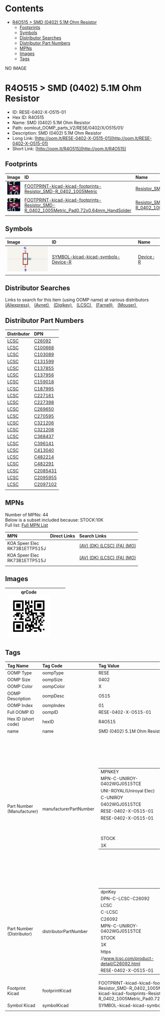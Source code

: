 



Contents
========

* [R4O515 > SMD (0402) 5.1M Ohm Resistor](#r4o515--smd-0402-51m-ohm-resistor)
	* [Footprints](#footprints)
	* [Symbols](#symbols)
	* [Distributor Searches](#distributor-searches)
	* [Distributor Part Numbers](#distributor-part-numbers)
	* [MPNs](#mpns)
	* [Images](#images)
	* [Tags](#tags)
  
NO IMAGE  
# R4O515 > SMD (0402) 5.1M Ohm Resistor

- ID: RESE-0402-X-O515-01
- Hex ID: R4O515
- Name: SMD (0402) 5.1M Ohm Resistor
- Path: oomlout_OOMP_parts_V2/RESE/0402/X/O515/01/
- Description: SMD (0402) 5.1M Ohm Resistor
- Long Link: [http://oom.lt/RESE-0402-X-O515-01](http://oom.lt/RESE-0402-X-O515-01)
- Short Link: [http://oom.lt/R4O515](http://oom.lt/R4O515)

## Footprints
  

|Image|ID|Name|
| :--- | :--- | :--- |
|[![](https://raw.githubusercontent.com/oomlout/oomlout_OOMP_eda_V2/main/FOOTPRINT/kicad/kicad-footprints/Resistor_SMD/R_0402_1005Metric/image_140.png)](https://github.com/oomlout/oomlout_OOMP_eda_V2/tree/main/FOOTPRINT/kicad/kicad-footprints/Resistor_SMD/R_0402_1005Metric/)|[FOOTPRINT-kicad-kicad-footprints-Resistor_SMD-R_0402_1005Metric](https://github.com/oomlout/oomlout_OOMP_eda_V2/tree/main/FOOTPRINT/kicad/kicad-footprints/Resistor_SMD/R_0402_1005Metric/)|[Resistor_SMD : R_0402_1005Metric](https://github.com/oomlout/oomlout_OOMP_eda_V2/tree/main/FOOTPRINT/kicad/kicad-footprints/Resistor_SMD/R_0402_1005Metric/)|
|[![](https://raw.githubusercontent.com/oomlout/oomlout_OOMP_eda_V2/main/FOOTPRINT/kicad/kicad-footprints/Resistor_SMD/R_0402_1005Metric_Pad0.72x0.64mm_HandSolder/image_140.png)](https://github.com/oomlout/oomlout_OOMP_eda_V2/tree/main/FOOTPRINT/kicad/kicad-footprints/Resistor_SMD/R_0402_1005Metric_Pad0.72x0.64mm_HandSolder/)|[FOOTPRINT-kicad-kicad-footprints-Resistor_SMD-R_0402_1005Metric_Pad0.72x0.64mm_HandSolder](https://github.com/oomlout/oomlout_OOMP_eda_V2/tree/main/FOOTPRINT/kicad/kicad-footprints/Resistor_SMD/R_0402_1005Metric_Pad0.72x0.64mm_HandSolder/)|[Resistor_SMD : R_0402_1005Metric_Pad0.72x0.64mm_HandSolder](https://github.com/oomlout/oomlout_OOMP_eda_V2/tree/main/FOOTPRINT/kicad/kicad-footprints/Resistor_SMD/R_0402_1005Metric_Pad0.72x0.64mm_HandSolder/)|
||||

## Symbols
  

|Image|ID|Name|
| :--- | :--- | :--- |
|[![](https://raw.githubusercontent.com/oomlout/oomlout_OOMP_eda_V2/main/SYMBOL/kicad/kicad-symbols/Device/R/image_140.png)](https://github.com/oomlout/oomlout_OOMP_eda_V2/tree/main/SYMBOL/kicad/kicad-symbols/Device/R/)|[SYMBOL-kicad-kicad-symbols-Device-R](https://github.com/oomlout/oomlout_OOMP_eda_V2/tree/main/SYMBOL/kicad/kicad-symbols/Device/R/)|[Device : R](https://github.com/oomlout/oomlout_OOMP_eda_V2/tree/main/SYMBOL/kicad/kicad-symbols/Device/R/)|
||||

## Distributor Searches
  
Links to search for this item (using OOMP name) at various distributors  
[(Aliexpress) ](https://www.aliexpress.com/wholesale?SearchText=1117SMD+0402+5.1M+Ohm+Resistor)&nbsp;&nbsp;&nbsp;[(Avnet) ](https://www.avnet.com/shop/us/search/SMD+0402+5.1M+Ohm+Resistor)&nbsp;&nbsp;&nbsp;[(Digikey) ](https://www.digikey.co.uk/en/products/result?s=SMD+0402+5.1M+Ohm+Resistor)&nbsp;&nbsp;&nbsp;[(LCSC) ](https://www.lcsc.com/search?q=SMD+0402+5.1M+Ohm+Resistor)&nbsp;&nbsp;&nbsp;[(Farnell) ](https://uk.farnell.com/search?st=SMD+0402+5.1M+Ohm+Resistor)&nbsp;&nbsp;&nbsp;[(Mouser) ](https://www.mouser.com/c/?q=SMD+0402+5.1M+Ohm+Resistor)&nbsp;&nbsp;&nbsp;
## Distributor Part Numbers
  

|Distributor|DPN|
| :--- | :--- |
|[LCSC](https://www.lcsc.com/product-detail/C26092.html)|[C26092](https://www.lcsc.com/product-detail/C26092.html)|
|[LCSC](https://www.lcsc.com/product-detail/C100668.html)|[C100668](https://www.lcsc.com/product-detail/C100668.html)|
|[LCSC](https://www.lcsc.com/product-detail/C103089.html)|[C103089](https://www.lcsc.com/product-detail/C103089.html)|
|[LCSC](https://www.lcsc.com/product-detail/C131599.html)|[C131599](https://www.lcsc.com/product-detail/C131599.html)|
|[LCSC](https://www.lcsc.com/product-detail/C137855.html)|[C137855](https://www.lcsc.com/product-detail/C137855.html)|
|[LCSC](https://www.lcsc.com/product-detail/C137956.html)|[C137956](https://www.lcsc.com/product-detail/C137956.html)|
|[LCSC](https://www.lcsc.com/product-detail/C159018.html)|[C159018](https://www.lcsc.com/product-detail/C159018.html)|
|[LCSC](https://www.lcsc.com/product-detail/C187995.html)|[C187995](https://www.lcsc.com/product-detail/C187995.html)|
|[LCSC](https://www.lcsc.com/product-detail/C227161.html)|[C227161](https://www.lcsc.com/product-detail/C227161.html)|
|[LCSC](https://www.lcsc.com/product-detail/C227398.html)|[C227398](https://www.lcsc.com/product-detail/C227398.html)|
|[LCSC](https://www.lcsc.com/product-detail/C269650.html)|[C269650](https://www.lcsc.com/product-detail/C269650.html)|
|[LCSC](https://www.lcsc.com/product-detail/C270595.html)|[C270595](https://www.lcsc.com/product-detail/C270595.html)|
|[LCSC](https://www.lcsc.com/product-detail/C321206.html)|[C321206](https://www.lcsc.com/product-detail/C321206.html)|
|[LCSC](https://www.lcsc.com/product-detail/C321208.html)|[C321208](https://www.lcsc.com/product-detail/C321208.html)|
|[LCSC](https://www.lcsc.com/product-detail/C368437.html)|[C368437](https://www.lcsc.com/product-detail/C368437.html)|
|[LCSC](https://www.lcsc.com/product-detail/C396141.html)|[C396141](https://www.lcsc.com/product-detail/C396141.html)|
|[LCSC](https://www.lcsc.com/product-detail/C413040.html)|[C413040](https://www.lcsc.com/product-detail/C413040.html)|
|[LCSC](https://www.lcsc.com/product-detail/C482214.html)|[C482214](https://www.lcsc.com/product-detail/C482214.html)|
|[LCSC](https://www.lcsc.com/product-detail/C482291.html)|[C482291](https://www.lcsc.com/product-detail/C482291.html)|
|[LCSC](https://www.lcsc.com/product-detail/C2085431.html)|[C2085431](https://www.lcsc.com/product-detail/C2085431.html)|
|[LCSC](https://www.lcsc.com/product-detail/C2095955.html)|[C2095955](https://www.lcsc.com/product-detail/C2095955.html)|
|[LCSC](https://www.lcsc.com/product-detail/C2097102.html)|[C2097102](https://www.lcsc.com/product-detail/C2097102.html)|
|||

## MPNs
  
Number of MPNs: 44<br>Below is a subset included because: STOCK:10K <br>Full list: [Full MPN List](MPNLIST.md)  

|MPN|Direct Links|Search Links|
| :--- | :--- | :--- |
|KOA Speer Elec<br>RK73B1ETTP515J||[(AV) ](https://www.avnet.com/shop/us/search/RK73B1ETTP515J)[(DK) ](https://www.digikey.co.uk/products/en?keywords=RK73B1ETTP515J)[(LCSC) ](https://www.lcsc.com/search?q=RK73B1ETTP515J)[(FA) ](https://uk.farnell.com/search?st=RK73B1ETTP515J)[(MO) ](https://www.mouser.com/c/?q=RK73B1ETTP515J)|
|KOA Speer Elec<br>RK73B1ETTP515J||[(AV) ](https://www.avnet.com/shop/us/search/RK73B1ETTP515J)[(DK) ](https://www.digikey.co.uk/products/en?keywords=RK73B1ETTP515J)[(LCSC) ](https://www.lcsc.com/search?q=RK73B1ETTP515J)[(FA) ](https://uk.farnell.com/search?st=RK73B1ETTP515J)[(MO) ](https://www.mouser.com/c/?q=RK73B1ETTP515J)|
||||

## Images
  

|qrCode<br>[![](https://raw.githubusercontent.com/oomlout/oomlout_OOMP_parts_V2/main/RESE/0402/X/O515/01/qrCode_140.png)](https://github.com/oomlout/oomlout_OOMP_parts_V2/tree/main/RESE/0402/X/O515/01/qrCode.png)||||
| :---: | :---: | :---: | :---: |

## Tags
  

|Tag Name|Tag Code|Tag Value|
| :--- | :--- | :--- |
|OOMP Type|oompType|RESE|
|OOMP Size|oompSize|0402|
|OOMP Color|oompColor|X|
|OOMP Description|oompDesc|O515|
|OOMP Index|oompIndex|01|
|Full OOMP ID|oompID|RESE-0402-X-O515-01|
|Hex ID (short code)|hexID|R4O515|
|name|name|SMD (0402) 5.1M Ohm Resistor|
|Part Number (Manufacturer)|manufacturerPartNumber|<table><tr><td>MPNKEY</td></tr><tr><td> MPN-C-UNIROY-0402WGJ0515TCE</td><td> MANUFACTURER</td></tr><tr><td> UNI-ROYAL(Uniroyal Elec)</td><td> MANUCODE</td></tr><tr><td> C-UNIROY</td><td> MPN</td></tr><tr><td> 0402WGJ0515TCE</td><td> OOMPIDPARTIAL</td></tr><tr><td> RESE-0402-X-O515-01</td><td> OOMPID</td></tr><tr><td> RESE-0402-X-O515-01</td><td> LINK</td></tr><tr><td> </td><td> DESCRIPTION</td></tr><tr><td> </td><td> TAGS</td></tr><tr><td> STOCK</td></tr><tr><td>1K</td></tr></table></td><td> <table><tr><td>MPNKEY</td></tr><tr><td> MPN-C-LIZELE-CR0402JF0515G</td><td> MANUFACTURER</td></tr><tr><td> LIZ Elec</td><td> MANUCODE</td></tr><tr><td> C-LIZELE</td><td> MPN</td></tr><tr><td> CR0402JF0515G</td><td> OOMPIDPARTIAL</td></tr><tr><td> RESE-0402-X-O515-01</td><td> OOMPID</td></tr><tr><td> RESE-0402-X-O515-01</td><td> LINK</td></tr><tr><td> </td><td> DESCRIPTION</td></tr><tr><td> </td><td> TAGS</td></tr><tr><td> </td></tr></table></td><td> <table><tr><td>MPNKEY</td></tr><tr><td> MPN-C-RALEC-RTT02515JTH</td><td> MANUFACTURER</td></tr><tr><td> RALEC</td><td> MANUCODE</td></tr><tr><td> C-RALEC</td><td> MPN</td></tr><tr><td> RTT02515JTH</td><td> OOMPIDPARTIAL</td></tr><tr><td> RESE-0402-X-O515-01</td><td> OOMPID</td></tr><tr><td> RESE-0402-X-O515-01</td><td> LINK</td></tr><tr><td> </td><td> DESCRIPTION</td></tr><tr><td> </td><td> TAGS</td></tr><tr><td> STOCK</td></tr><tr><td>1K</td></tr></table></td><td> <table><tr><td>MPNKEY</td></tr><tr><td> MPN-C-KOASPE-RK73B1ETTP515J</td><td> MANUFACTURER</td></tr><tr><td> KOA Speer Elec</td><td> MANUCODE</td></tr><tr><td> C-KOASPE</td><td> MPN</td></tr><tr><td> RK73B1ETTP515J</td><td> OOMPIDPARTIAL</td></tr><tr><td> RESE-0402-X-O515-01</td><td> OOMPID</td></tr><tr><td> RESE-0402-X-O515-01</td><td> LINK</td></tr><tr><td> </td><td> DESCRIPTION</td></tr><tr><td> </td><td> TAGS</td></tr><tr><td> STOCK</td></tr><tr><td>10K</td></tr></table></td><td> <table><tr><td>MPNKEY</td></tr><tr><td> MPN-C-YAGEO-RC0402JR-075M1L</td><td> MANUFACTURER</td></tr><tr><td> YAGEO</td><td> MANUCODE</td></tr><tr><td> C-YAGEO</td><td> MPN</td></tr><tr><td> RC0402JR-075M1L</td><td> OOMPIDPARTIAL</td></tr><tr><td> RESE-0402-X-O515-01</td><td> OOMPID</td></tr><tr><td> RESE-0402-X-O515-01</td><td> LINK</td></tr><tr><td> </td><td> DESCRIPTION</td></tr><tr><td> </td><td> TAGS</td></tr><tr><td> </td></tr></table></td><td> <table><tr><td>MPNKEY</td></tr><tr><td> MPN-C-YAGEO-RC0402FR-075M1L</td><td> MANUFACTURER</td></tr><tr><td> YAGEO</td><td> MANUCODE</td></tr><tr><td> C-YAGEO</td><td> MPN</td></tr><tr><td> RC0402FR-075M1L</td><td> OOMPIDPARTIAL</td></tr><tr><td> RESE-0402-X-O515-01</td><td> OOMPID</td></tr><tr><td> RESE-0402-X-O515-01</td><td> LINK</td></tr><tr><td> </td><td> DESCRIPTION</td></tr><tr><td> </td><td> TAGS</td></tr><tr><td> </td></tr></table></td><td> <table><tr><td>MPNKEY</td></tr><tr><td> MPN-C-RALEC-RTT025104FTH</td><td> MANUFACTURER</td></tr><tr><td> RALEC</td><td> MANUCODE</td></tr><tr><td> C-RALEC</td><td> MPN</td></tr><tr><td> RTT025104FTH</td><td> OOMPIDPARTIAL</td></tr><tr><td> RESE-0402-X-O515-01</td><td> OOMPID</td></tr><tr><td> RESE-0402-X-O515-01</td><td> LINK</td></tr><tr><td> </td><td> DESCRIPTION</td></tr><tr><td> </td><td> TAGS</td></tr><tr><td> STOCK</td></tr><tr><td>1K</td></tr></table></td><td> <table><tr><td>MPNKEY</td></tr><tr><td> MPN-C-TAITEC-RM04FTN5104</td><td> MANUFACTURER</td></tr><tr><td> TA-I Tech</td><td> MANUCODE</td></tr><tr><td> C-TAITEC</td><td> MPN</td></tr><tr><td> RM04FTN5104</td><td> OOMPIDPARTIAL</td></tr><tr><td> RESE-0402-X-O515-01</td><td> OOMPID</td></tr><tr><td> RESE-0402-X-O515-01</td><td> LINK</td></tr><tr><td> </td><td> DESCRIPTION</td></tr><tr><td> </td><td> TAGS</td></tr><tr><td> STOCK</td></tr><tr><td>1K</td></tr></table></td><td> <table><tr><td>MPNKEY</td></tr><tr><td> MPN-C-YAGEO-AC0402FR-075M1L</td><td> MANUFACTURER</td></tr><tr><td> YAGEO</td><td> MANUCODE</td></tr><tr><td> C-YAGEO</td><td> MPN</td></tr><tr><td> AC0402FR-075M1L</td><td> OOMPIDPARTIAL</td></tr><tr><td> RESE-0402-X-O515-01</td><td> OOMPID</td></tr><tr><td> RESE-0402-X-O515-01</td><td> LINK</td></tr><tr><td> </td><td> DESCRIPTION</td></tr><tr><td> </td><td> TAGS</td></tr><tr><td> STOCK</td></tr><tr><td>1K</td></tr></table></td><td> <table><tr><td>MPNKEY</td></tr><tr><td> MPN-C-YAGEO-AC0402JR-075M1L</td><td> MANUFACTURER</td></tr><tr><td> YAGEO</td><td> MANUCODE</td></tr><tr><td> C-YAGEO</td><td> MPN</td></tr><tr><td> AC0402JR-075M1L</td><td> OOMPIDPARTIAL</td></tr><tr><td> RESE-0402-X-O515-01</td><td> OOMPID</td></tr><tr><td> RESE-0402-X-O515-01</td><td> LINK</td></tr><tr><td> </td><td> DESCRIPTION</td></tr><tr><td> </td><td> TAGS</td></tr><tr><td> STOCK</td></tr><tr><td>1K</td></tr></table></td><td> <table><tr><td>MPNKEY</td></tr><tr><td> MPN-C-TYOHM-RMC04025.1M1%N</td><td> MANUFACTURER</td></tr><tr><td> TyoHM</td><td> MANUCODE</td></tr><tr><td> C-TYOHM</td><td> MPN</td></tr><tr><td> RMC04025.1M1%N</td><td> OOMPIDPARTIAL</td></tr><tr><td> RESE-0402-X-O515-01</td><td> OOMPID</td></tr><tr><td> RESE-0402-X-O515-01</td><td> LINK</td></tr><tr><td> </td><td> DESCRIPTION</td></tr><tr><td> </td><td> TAGS</td></tr><tr><td> STOCK</td></tr><tr><td>1K</td></tr></table></td><td> <table><tr><td>MPNKEY</td></tr><tr><td> MPN-C-UNIROY-0402WGF5104TCE</td><td> MANUFACTURER</td></tr><tr><td> UNI-ROYAL(Uniroyal Elec)</td><td> MANUCODE</td></tr><tr><td> C-UNIROY</td><td> MPN</td></tr><tr><td> 0402WGF5104TCE</td><td> OOMPIDPARTIAL</td></tr><tr><td> RESE-0402-X-O515-01</td><td> OOMPID</td></tr><tr><td> RESE-0402-X-O515-01</td><td> LINK</td></tr><tr><td> </td><td> DESCRIPTION</td></tr><tr><td> </td><td> TAGS</td></tr><tr><td> STOCK</td></tr><tr><td>1K</td></tr></table></td><td> <table><tr><td>MPNKEY</td></tr><tr><td> MPN-C-FHGUAN-RC-02U5104FT</td><td> MANUFACTURER</td></tr><tr><td> FH (Guangdong Fenghua Advanced Tech)</td><td> MANUCODE</td></tr><tr><td> C-FHGUAN</td><td> MPN</td></tr><tr><td> RC-02U5104FT</td><td> OOMPIDPARTIAL</td></tr><tr><td> RESE-0402-X-O515-01</td><td> OOMPID</td></tr><tr><td> RESE-0402-X-O515-01</td><td> LINK</td></tr><tr><td> </td><td> DESCRIPTION</td></tr><tr><td> </td><td> TAGS</td></tr><tr><td> STOCK</td></tr><tr><td>1K</td></tr></table></td><td> <table><tr><td>MPNKEY</td></tr><tr><td> MPN-C-FHGUAN-RC-02U515JT</td><td> MANUFACTURER</td></tr><tr><td> FH (Guangdong Fenghua Advanced Tech)</td><td> MANUCODE</td></tr><tr><td> C-FHGUAN</td><td> MPN</td></tr><tr><td> RC-02U515JT</td><td> OOMPIDPARTIAL</td></tr><tr><td> RESE-0402-X-O515-01</td><td> OOMPID</td></tr><tr><td> RESE-0402-X-O515-01</td><td> LINK</td></tr><tr><td> </td><td> DESCRIPTION</td></tr><tr><td> </td><td> TAGS</td></tr><tr><td> STOCK</td></tr><tr><td>1K</td></tr></table></td><td> <table><tr><td>MPNKEY</td></tr><tr><td> MPN-C-WALSIN-WR04X515JTL</td><td> MANUFACTURER</td></tr><tr><td> Walsin Tech Corp</td><td> MANUCODE</td></tr><tr><td> C-WALSIN</td><td> MPN</td></tr><tr><td> WR04X515JTL</td><td> OOMPIDPARTIAL</td></tr><tr><td> RESE-0402-X-O515-01</td><td> OOMPID</td></tr><tr><td> RESE-0402-X-O515-01</td><td> LINK</td></tr><tr><td> </td><td> DESCRIPTION</td></tr><tr><td> </td><td> TAGS</td></tr><tr><td> STOCK</td></tr><tr><td>1K</td></tr></table></td><td> <table><tr><td>MPNKEY</td></tr><tr><td> MPN-C-WALSIN-WR04W5104FTL</td><td> MANUFACTURER</td></tr><tr><td> Walsin Tech Corp</td><td> MANUCODE</td></tr><tr><td> C-WALSIN</td><td> MPN</td></tr><tr><td> WR04W5104FTL</td><td> OOMPIDPARTIAL</td></tr><tr><td> RESE-0402-X-O515-01</td><td> OOMPID</td></tr><tr><td> RESE-0402-X-O515-01</td><td> LINK</td></tr><tr><td> </td><td> DESCRIPTION</td></tr><tr><td> </td><td> TAGS</td></tr><tr><td> </td></tr></table></td><td> <table><tr><td>MPNKEY</td></tr><tr><td> MPN-C-PANASO-ERJ2GEJ515X</td><td> MANUFACTURER</td></tr><tr><td> PANASONIC</td><td> MANUCODE</td></tr><tr><td> C-PANASO</td><td> MPN</td></tr><tr><td> ERJ2GEJ515X</td><td> OOMPIDPARTIAL</td></tr><tr><td> RESE-0402-X-O515-01</td><td> OOMPID</td></tr><tr><td> RESE-0402-X-O515-01</td><td> LINK</td></tr><tr><td> </td><td> DESCRIPTION</td></tr><tr><td> </td><td> TAGS</td></tr><tr><td> STOCK</td></tr><tr><td>1K</td></tr></table></td><td> <table><tr><td>MPNKEY</td></tr><tr><td> MPN-C-VISHAY-CRCW04025M10FKED</td><td> MANUFACTURER</td></tr><tr><td> Vishay Intertech</td><td> MANUCODE</td></tr><tr><td> C-VISHAY</td><td> MPN</td></tr><tr><td> CRCW04025M10FKED</td><td> OOMPIDPARTIAL</td></tr><tr><td> RESE-0402-X-O515-01</td><td> OOMPID</td></tr><tr><td> RESE-0402-X-O515-01</td><td> LINK</td></tr><tr><td> </td><td> DESCRIPTION</td></tr><tr><td> </td><td> TAGS</td></tr><tr><td> </td></tr></table></td><td> <table><tr><td>MPNKEY</td></tr><tr><td> MPN-C-VISHAY-CRCW04025M10JNED</td><td> MANUFACTURER</td></tr><tr><td> Vishay Intertech</td><td> MANUCODE</td></tr><tr><td> C-VISHAY</td><td> MPN</td></tr><tr><td> CRCW04025M10JNED</td><td> OOMPIDPARTIAL</td></tr><tr><td> RESE-0402-X-O515-01</td><td> OOMPID</td></tr><tr><td> RESE-0402-X-O515-01</td><td> LINK</td></tr><tr><td> </td><td> DESCRIPTION</td></tr><tr><td> </td><td> TAGS</td></tr><tr><td> </td></tr></table></td><td> <table><tr><td>MPNKEY</td></tr><tr><td> MPN-C-BOURNS-CR0402-JW-515GLF</td><td> MANUFACTURER</td></tr><tr><td> BOURNS</td><td> MANUCODE</td></tr><tr><td> C-BOURNS</td><td> MPN</td></tr><tr><td> CR0402-JW-515GLF</td><td> OOMPIDPARTIAL</td></tr><tr><td> RESE-0402-X-O515-01</td><td> OOMPID</td></tr><tr><td> RESE-0402-X-O515-01</td><td> LINK</td></tr><tr><td> </td><td> DESCRIPTION</td></tr><tr><td> </td><td> TAGS</td></tr><tr><td> </td></tr></table></td><td> <table><tr><td>MPNKEY</td></tr><tr><td> MPN-C-YAGEO-AA0402JR-075M1L</td><td> MANUFACTURER</td></tr><tr><td> YAGEO</td><td> MANUCODE</td></tr><tr><td> C-YAGEO</td><td> MPN</td></tr><tr><td> AA0402JR-075M1L</td><td> OOMPIDPARTIAL</td></tr><tr><td> RESE-0402-X-O515-01</td><td> OOMPID</td></tr><tr><td> RESE-0402-X-O515-01</td><td> LINK</td></tr><tr><td> </td><td> DESCRIPTION</td></tr><tr><td> </td><td> TAGS</td></tr><tr><td> </td></tr></table></td><td> <table><tr><td>MPNKEY</td></tr><tr><td> MPN-C-YAGEO-AA0402FR-075M1L</td><td> MANUFACTURER</td></tr><tr><td> YAGEO</td><td> MANUCODE</td></tr><tr><td> C-YAGEO</td><td> MPN</td></tr><tr><td> AA0402FR-075M1L</td><td> OOMPIDPARTIAL</td></tr><tr><td> RESE-0402-X-O515-01</td><td> OOMPID</td></tr><tr><td> RESE-0402-X-O515-01</td><td> LINK</td></tr><tr><td> </td><td> DESCRIPTION</td></tr><tr><td> </td><td> TAGS</td></tr><tr><td> </td></tr></table></td><td> <table><tr><td>MPNKEY</td></tr><tr><td> MPN-C-UNIROY-0402WGJ0515TCE</td><td> MANUFACTURER</td></tr><tr><td> UNI-ROYAL(Uniroyal Elec)</td><td> MANUCODE</td></tr><tr><td> C-UNIROY</td><td> MPN</td></tr><tr><td> 0402WGJ0515TCE</td><td> OOMPIDPARTIAL</td></tr><tr><td> RESE-0402-X-O515-01</td><td> OOMPID</td></tr><tr><td> RESE-0402-X-O515-01</td><td> LINK</td></tr><tr><td> </td><td> DESCRIPTION</td></tr><tr><td> </td><td> TAGS</td></tr><tr><td> STOCK</td></tr><tr><td>1K</td></tr></table></td><td> <table><tr><td>MPNKEY</td></tr><tr><td> MPN-C-LIZELE-CR0402JF0515G</td><td> MANUFACTURER</td></tr><tr><td> LIZ Elec</td><td> MANUCODE</td></tr><tr><td> C-LIZELE</td><td> MPN</td></tr><tr><td> CR0402JF0515G</td><td> OOMPIDPARTIAL</td></tr><tr><td> RESE-0402-X-O515-01</td><td> OOMPID</td></tr><tr><td> RESE-0402-X-O515-01</td><td> LINK</td></tr><tr><td> </td><td> DESCRIPTION</td></tr><tr><td> </td><td> TAGS</td></tr><tr><td> </td></tr></table></td><td> <table><tr><td>MPNKEY</td></tr><tr><td> MPN-C-RALEC-RTT02515JTH</td><td> MANUFACTURER</td></tr><tr><td> RALEC</td><td> MANUCODE</td></tr><tr><td> C-RALEC</td><td> MPN</td></tr><tr><td> RTT02515JTH</td><td> OOMPIDPARTIAL</td></tr><tr><td> RESE-0402-X-O515-01</td><td> OOMPID</td></tr><tr><td> RESE-0402-X-O515-01</td><td> LINK</td></tr><tr><td> </td><td> DESCRIPTION</td></tr><tr><td> </td><td> TAGS</td></tr><tr><td> STOCK</td></tr><tr><td>1K</td></tr></table></td><td> <table><tr><td>MPNKEY</td></tr><tr><td> MPN-C-KOASPE-RK73B1ETTP515J</td><td> MANUFACTURER</td></tr><tr><td> KOA Speer Elec</td><td> MANUCODE</td></tr><tr><td> C-KOASPE</td><td> MPN</td></tr><tr><td> RK73B1ETTP515J</td><td> OOMPIDPARTIAL</td></tr><tr><td> RESE-0402-X-O515-01</td><td> OOMPID</td></tr><tr><td> RESE-0402-X-O515-01</td><td> LINK</td></tr><tr><td> </td><td> DESCRIPTION</td></tr><tr><td> </td><td> TAGS</td></tr><tr><td> STOCK</td></tr><tr><td>10K</td></tr></table></td><td> <table><tr><td>MPNKEY</td></tr><tr><td> MPN-C-YAGEO-RC0402JR-075M1L</td><td> MANUFACTURER</td></tr><tr><td> YAGEO</td><td> MANUCODE</td></tr><tr><td> C-YAGEO</td><td> MPN</td></tr><tr><td> RC0402JR-075M1L</td><td> OOMPIDPARTIAL</td></tr><tr><td> RESE-0402-X-O515-01</td><td> OOMPID</td></tr><tr><td> RESE-0402-X-O515-01</td><td> LINK</td></tr><tr><td> </td><td> DESCRIPTION</td></tr><tr><td> </td><td> TAGS</td></tr><tr><td> </td></tr></table></td><td> <table><tr><td>MPNKEY</td></tr><tr><td> MPN-C-YAGEO-RC0402FR-075M1L</td><td> MANUFACTURER</td></tr><tr><td> YAGEO</td><td> MANUCODE</td></tr><tr><td> C-YAGEO</td><td> MPN</td></tr><tr><td> RC0402FR-075M1L</td><td> OOMPIDPARTIAL</td></tr><tr><td> RESE-0402-X-O515-01</td><td> OOMPID</td></tr><tr><td> RESE-0402-X-O515-01</td><td> LINK</td></tr><tr><td> </td><td> DESCRIPTION</td></tr><tr><td> </td><td> TAGS</td></tr><tr><td> </td></tr></table></td><td> <table><tr><td>MPNKEY</td></tr><tr><td> MPN-C-RALEC-RTT025104FTH</td><td> MANUFACTURER</td></tr><tr><td> RALEC</td><td> MANUCODE</td></tr><tr><td> C-RALEC</td><td> MPN</td></tr><tr><td> RTT025104FTH</td><td> OOMPIDPARTIAL</td></tr><tr><td> RESE-0402-X-O515-01</td><td> OOMPID</td></tr><tr><td> RESE-0402-X-O515-01</td><td> LINK</td></tr><tr><td> </td><td> DESCRIPTION</td></tr><tr><td> </td><td> TAGS</td></tr><tr><td> STOCK</td></tr><tr><td>1K</td></tr></table></td><td> <table><tr><td>MPNKEY</td></tr><tr><td> MPN-C-TAITEC-RM04FTN5104</td><td> MANUFACTURER</td></tr><tr><td> TA-I Tech</td><td> MANUCODE</td></tr><tr><td> C-TAITEC</td><td> MPN</td></tr><tr><td> RM04FTN5104</td><td> OOMPIDPARTIAL</td></tr><tr><td> RESE-0402-X-O515-01</td><td> OOMPID</td></tr><tr><td> RESE-0402-X-O515-01</td><td> LINK</td></tr><tr><td> </td><td> DESCRIPTION</td></tr><tr><td> </td><td> TAGS</td></tr><tr><td> STOCK</td></tr><tr><td>1K</td></tr></table></td><td> <table><tr><td>MPNKEY</td></tr><tr><td> MPN-C-YAGEO-AC0402FR-075M1L</td><td> MANUFACTURER</td></tr><tr><td> YAGEO</td><td> MANUCODE</td></tr><tr><td> C-YAGEO</td><td> MPN</td></tr><tr><td> AC0402FR-075M1L</td><td> OOMPIDPARTIAL</td></tr><tr><td> RESE-0402-X-O515-01</td><td> OOMPID</td></tr><tr><td> RESE-0402-X-O515-01</td><td> LINK</td></tr><tr><td> </td><td> DESCRIPTION</td></tr><tr><td> </td><td> TAGS</td></tr><tr><td> STOCK</td></tr><tr><td>1K</td></tr></table></td><td> <table><tr><td>MPNKEY</td></tr><tr><td> MPN-C-YAGEO-AC0402JR-075M1L</td><td> MANUFACTURER</td></tr><tr><td> YAGEO</td><td> MANUCODE</td></tr><tr><td> C-YAGEO</td><td> MPN</td></tr><tr><td> AC0402JR-075M1L</td><td> OOMPIDPARTIAL</td></tr><tr><td> RESE-0402-X-O515-01</td><td> OOMPID</td></tr><tr><td> RESE-0402-X-O515-01</td><td> LINK</td></tr><tr><td> </td><td> DESCRIPTION</td></tr><tr><td> </td><td> TAGS</td></tr><tr><td> STOCK</td></tr><tr><td>1K</td></tr></table></td><td> <table><tr><td>MPNKEY</td></tr><tr><td> MPN-C-TYOHM-RMC04025.1M1%N</td><td> MANUFACTURER</td></tr><tr><td> TyoHM</td><td> MANUCODE</td></tr><tr><td> C-TYOHM</td><td> MPN</td></tr><tr><td> RMC04025.1M1%N</td><td> OOMPIDPARTIAL</td></tr><tr><td> RESE-0402-X-O515-01</td><td> OOMPID</td></tr><tr><td> RESE-0402-X-O515-01</td><td> LINK</td></tr><tr><td> </td><td> DESCRIPTION</td></tr><tr><td> </td><td> TAGS</td></tr><tr><td> STOCK</td></tr><tr><td>1K</td></tr></table></td><td> <table><tr><td>MPNKEY</td></tr><tr><td> MPN-C-UNIROY-0402WGF5104TCE</td><td> MANUFACTURER</td></tr><tr><td> UNI-ROYAL(Uniroyal Elec)</td><td> MANUCODE</td></tr><tr><td> C-UNIROY</td><td> MPN</td></tr><tr><td> 0402WGF5104TCE</td><td> OOMPIDPARTIAL</td></tr><tr><td> RESE-0402-X-O515-01</td><td> OOMPID</td></tr><tr><td> RESE-0402-X-O515-01</td><td> LINK</td></tr><tr><td> </td><td> DESCRIPTION</td></tr><tr><td> </td><td> TAGS</td></tr><tr><td> STOCK</td></tr><tr><td>1K</td></tr></table></td><td> <table><tr><td>MPNKEY</td></tr><tr><td> MPN-C-FHGUAN-RC-02U5104FT</td><td> MANUFACTURER</td></tr><tr><td> FH (Guangdong Fenghua Advanced Tech)</td><td> MANUCODE</td></tr><tr><td> C-FHGUAN</td><td> MPN</td></tr><tr><td> RC-02U5104FT</td><td> OOMPIDPARTIAL</td></tr><tr><td> RESE-0402-X-O515-01</td><td> OOMPID</td></tr><tr><td> RESE-0402-X-O515-01</td><td> LINK</td></tr><tr><td> </td><td> DESCRIPTION</td></tr><tr><td> </td><td> TAGS</td></tr><tr><td> STOCK</td></tr><tr><td>1K</td></tr></table></td><td> <table><tr><td>MPNKEY</td></tr><tr><td> MPN-C-FHGUAN-RC-02U515JT</td><td> MANUFACTURER</td></tr><tr><td> FH (Guangdong Fenghua Advanced Tech)</td><td> MANUCODE</td></tr><tr><td> C-FHGUAN</td><td> MPN</td></tr><tr><td> RC-02U515JT</td><td> OOMPIDPARTIAL</td></tr><tr><td> RESE-0402-X-O515-01</td><td> OOMPID</td></tr><tr><td> RESE-0402-X-O515-01</td><td> LINK</td></tr><tr><td> </td><td> DESCRIPTION</td></tr><tr><td> </td><td> TAGS</td></tr><tr><td> STOCK</td></tr><tr><td>1K</td></tr></table></td><td> <table><tr><td>MPNKEY</td></tr><tr><td> MPN-C-WALSIN-WR04X515JTL</td><td> MANUFACTURER</td></tr><tr><td> Walsin Tech Corp</td><td> MANUCODE</td></tr><tr><td> C-WALSIN</td><td> MPN</td></tr><tr><td> WR04X515JTL</td><td> OOMPIDPARTIAL</td></tr><tr><td> RESE-0402-X-O515-01</td><td> OOMPID</td></tr><tr><td> RESE-0402-X-O515-01</td><td> LINK</td></tr><tr><td> </td><td> DESCRIPTION</td></tr><tr><td> </td><td> TAGS</td></tr><tr><td> STOCK</td></tr><tr><td>1K</td></tr></table></td><td> <table><tr><td>MPNKEY</td></tr><tr><td> MPN-C-WALSIN-WR04W5104FTL</td><td> MANUFACTURER</td></tr><tr><td> Walsin Tech Corp</td><td> MANUCODE</td></tr><tr><td> C-WALSIN</td><td> MPN</td></tr><tr><td> WR04W5104FTL</td><td> OOMPIDPARTIAL</td></tr><tr><td> RESE-0402-X-O515-01</td><td> OOMPID</td></tr><tr><td> RESE-0402-X-O515-01</td><td> LINK</td></tr><tr><td> </td><td> DESCRIPTION</td></tr><tr><td> </td><td> TAGS</td></tr><tr><td> </td></tr></table></td><td> <table><tr><td>MPNKEY</td></tr><tr><td> MPN-C-PANASO-ERJ2GEJ515X</td><td> MANUFACTURER</td></tr><tr><td> PANASONIC</td><td> MANUCODE</td></tr><tr><td> C-PANASO</td><td> MPN</td></tr><tr><td> ERJ2GEJ515X</td><td> OOMPIDPARTIAL</td></tr><tr><td> RESE-0402-X-O515-01</td><td> OOMPID</td></tr><tr><td> RESE-0402-X-O515-01</td><td> LINK</td></tr><tr><td> </td><td> DESCRIPTION</td></tr><tr><td> </td><td> TAGS</td></tr><tr><td> STOCK</td></tr><tr><td>1K</td></tr></table></td><td> <table><tr><td>MPNKEY</td></tr><tr><td> MPN-C-VISHAY-CRCW04025M10FKED</td><td> MANUFACTURER</td></tr><tr><td> Vishay Intertech</td><td> MANUCODE</td></tr><tr><td> C-VISHAY</td><td> MPN</td></tr><tr><td> CRCW04025M10FKED</td><td> OOMPIDPARTIAL</td></tr><tr><td> RESE-0402-X-O515-01</td><td> OOMPID</td></tr><tr><td> RESE-0402-X-O515-01</td><td> LINK</td></tr><tr><td> </td><td> DESCRIPTION</td></tr><tr><td> </td><td> TAGS</td></tr><tr><td> </td></tr></table></td><td> <table><tr><td>MPNKEY</td></tr><tr><td> MPN-C-VISHAY-CRCW04025M10JNED</td><td> MANUFACTURER</td></tr><tr><td> Vishay Intertech</td><td> MANUCODE</td></tr><tr><td> C-VISHAY</td><td> MPN</td></tr><tr><td> CRCW04025M10JNED</td><td> OOMPIDPARTIAL</td></tr><tr><td> RESE-0402-X-O515-01</td><td> OOMPID</td></tr><tr><td> RESE-0402-X-O515-01</td><td> LINK</td></tr><tr><td> </td><td> DESCRIPTION</td></tr><tr><td> </td><td> TAGS</td></tr><tr><td> </td></tr></table></td><td> <table><tr><td>MPNKEY</td></tr><tr><td> MPN-C-BOURNS-CR0402-JW-515GLF</td><td> MANUFACTURER</td></tr><tr><td> BOURNS</td><td> MANUCODE</td></tr><tr><td> C-BOURNS</td><td> MPN</td></tr><tr><td> CR0402-JW-515GLF</td><td> OOMPIDPARTIAL</td></tr><tr><td> RESE-0402-X-O515-01</td><td> OOMPID</td></tr><tr><td> RESE-0402-X-O515-01</td><td> LINK</td></tr><tr><td> </td><td> DESCRIPTION</td></tr><tr><td> </td><td> TAGS</td></tr><tr><td> </td></tr></table></td><td> <table><tr><td>MPNKEY</td></tr><tr><td> MPN-C-YAGEO-AA0402JR-075M1L</td><td> MANUFACTURER</td></tr><tr><td> YAGEO</td><td> MANUCODE</td></tr><tr><td> C-YAGEO</td><td> MPN</td></tr><tr><td> AA0402JR-075M1L</td><td> OOMPIDPARTIAL</td></tr><tr><td> RESE-0402-X-O515-01</td><td> OOMPID</td></tr><tr><td> RESE-0402-X-O515-01</td><td> LINK</td></tr><tr><td> </td><td> DESCRIPTION</td></tr><tr><td> </td><td> TAGS</td></tr><tr><td> </td></tr></table></td><td> <table><tr><td>MPNKEY</td></tr><tr><td> MPN-C-YAGEO-AA0402FR-075M1L</td><td> MANUFACTURER</td></tr><tr><td> YAGEO</td><td> MANUCODE</td></tr><tr><td> C-YAGEO</td><td> MPN</td></tr><tr><td> AA0402FR-075M1L</td><td> OOMPIDPARTIAL</td></tr><tr><td> RESE-0402-X-O515-01</td><td> OOMPID</td></tr><tr><td> RESE-0402-X-O515-01</td><td> LINK</td></tr><tr><td> </td><td> DESCRIPTION</td></tr><tr><td> </td><td> TAGS</td></tr><tr><td> </td></tr></table>|
|Part Number (Distributor)|distributorPartNumber|<table><tr><td>dpnKey</td></tr><tr><td> DPN-C-LCSC-C26092</td><td> DISTRIBUTOR</td></tr><tr><td> LCSC</td><td> DISTRCODE</td></tr><tr><td> C-LCSC</td><td> DPN</td></tr><tr><td> C26092</td><td> MPN</td></tr><tr><td> MPN-C-UNIROY-0402WGJ0515TCE</td><td> TAGS</td></tr><tr><td> STOCK</td></tr><tr><td>1K</td><td> LINK</td></tr><tr><td> https</td></tr><tr><td>//www.lcsc.com/product-detail/C26092.html</td><td> OOMPID</td></tr><tr><td> RESE-0402-X-O515-01</td></tr></table></td><td> <table><tr><td>dpnKey</td></tr><tr><td> DPN-C-LCSC-C100668</td><td> DISTRIBUTOR</td></tr><tr><td> LCSC</td><td> DISTRCODE</td></tr><tr><td> C-LCSC</td><td> DPN</td></tr><tr><td> C100668</td><td> MPN</td></tr><tr><td> MPN-C-LIZELE-CR0402JF0515G</td><td> TAGS</td></tr><tr><td> </td><td> LINK</td></tr><tr><td> https</td></tr><tr><td>//www.lcsc.com/product-detail/C100668.html</td><td> OOMPID</td></tr><tr><td> RESE-0402-X-O515-01</td></tr></table></td><td> <table><tr><td>dpnKey</td></tr><tr><td> DPN-C-LCSC-C103089</td><td> DISTRIBUTOR</td></tr><tr><td> LCSC</td><td> DISTRCODE</td></tr><tr><td> C-LCSC</td><td> DPN</td></tr><tr><td> C103089</td><td> MPN</td></tr><tr><td> MPN-C-RALEC-RTT02515JTH</td><td> TAGS</td></tr><tr><td> STOCK</td></tr><tr><td>1K</td><td> LINK</td></tr><tr><td> https</td></tr><tr><td>//www.lcsc.com/product-detail/C103089.html</td><td> OOMPID</td></tr><tr><td> RESE-0402-X-O515-01</td></tr></table></td><td> <table><tr><td>dpnKey</td></tr><tr><td> DPN-C-LCSC-C131599</td><td> DISTRIBUTOR</td></tr><tr><td> LCSC</td><td> DISTRCODE</td></tr><tr><td> C-LCSC</td><td> DPN</td></tr><tr><td> C131599</td><td> MPN</td></tr><tr><td> MPN-C-KOASPE-RK73B1ETTP515J</td><td> TAGS</td></tr><tr><td> STOCK</td></tr><tr><td>10K</td><td> LINK</td></tr><tr><td> https</td></tr><tr><td>//www.lcsc.com/product-detail/C131599.html</td><td> OOMPID</td></tr><tr><td> RESE-0402-X-O515-01</td></tr></table></td><td> <table><tr><td>dpnKey</td></tr><tr><td> DPN-C-LCSC-C137855</td><td> DISTRIBUTOR</td></tr><tr><td> LCSC</td><td> DISTRCODE</td></tr><tr><td> C-LCSC</td><td> DPN</td></tr><tr><td> C137855</td><td> MPN</td></tr><tr><td> MPN-C-YAGEO-RC0402JR-075M1L</td><td> TAGS</td></tr><tr><td> </td><td> LINK</td></tr><tr><td> https</td></tr><tr><td>//www.lcsc.com/product-detail/C137855.html</td><td> OOMPID</td></tr><tr><td> RESE-0402-X-O515-01</td></tr></table></td><td> <table><tr><td>dpnKey</td></tr><tr><td> DPN-C-LCSC-C137956</td><td> DISTRIBUTOR</td></tr><tr><td> LCSC</td><td> DISTRCODE</td></tr><tr><td> C-LCSC</td><td> DPN</td></tr><tr><td> C137956</td><td> MPN</td></tr><tr><td> MPN-C-YAGEO-RC0402FR-075M1L</td><td> TAGS</td></tr><tr><td> </td><td> LINK</td></tr><tr><td> https</td></tr><tr><td>//www.lcsc.com/product-detail/C137956.html</td><td> OOMPID</td></tr><tr><td> RESE-0402-X-O515-01</td></tr></table></td><td> <table><tr><td>dpnKey</td></tr><tr><td> DPN-C-LCSC-C159018</td><td> DISTRIBUTOR</td></tr><tr><td> LCSC</td><td> DISTRCODE</td></tr><tr><td> C-LCSC</td><td> DPN</td></tr><tr><td> C159018</td><td> MPN</td></tr><tr><td> MPN-C-RALEC-RTT025104FTH</td><td> TAGS</td></tr><tr><td> STOCK</td></tr><tr><td>1K</td><td> LINK</td></tr><tr><td> https</td></tr><tr><td>//www.lcsc.com/product-detail/C159018.html</td><td> OOMPID</td></tr><tr><td> RESE-0402-X-O515-01</td></tr></table></td><td> <table><tr><td>dpnKey</td></tr><tr><td> DPN-C-LCSC-C187995</td><td> DISTRIBUTOR</td></tr><tr><td> LCSC</td><td> DISTRCODE</td></tr><tr><td> C-LCSC</td><td> DPN</td></tr><tr><td> C187995</td><td> MPN</td></tr><tr><td> MPN-C-TAITEC-RM04FTN5104</td><td> TAGS</td></tr><tr><td> STOCK</td></tr><tr><td>1K</td><td> LINK</td></tr><tr><td> https</td></tr><tr><td>//www.lcsc.com/product-detail/C187995.html</td><td> OOMPID</td></tr><tr><td> RESE-0402-X-O515-01</td></tr></table></td><td> <table><tr><td>dpnKey</td></tr><tr><td> DPN-C-LCSC-C227161</td><td> DISTRIBUTOR</td></tr><tr><td> LCSC</td><td> DISTRCODE</td></tr><tr><td> C-LCSC</td><td> DPN</td></tr><tr><td> C227161</td><td> MPN</td></tr><tr><td> MPN-C-YAGEO-AC0402FR-075M1L</td><td> TAGS</td></tr><tr><td> STOCK</td></tr><tr><td>1K</td><td> LINK</td></tr><tr><td> https</td></tr><tr><td>//www.lcsc.com/product-detail/C227161.html</td><td> OOMPID</td></tr><tr><td> RESE-0402-X-O515-01</td></tr></table></td><td> <table><tr><td>dpnKey</td></tr><tr><td> DPN-C-LCSC-C227398</td><td> DISTRIBUTOR</td></tr><tr><td> LCSC</td><td> DISTRCODE</td></tr><tr><td> C-LCSC</td><td> DPN</td></tr><tr><td> C227398</td><td> MPN</td></tr><tr><td> MPN-C-YAGEO-AC0402JR-075M1L</td><td> TAGS</td></tr><tr><td> STOCK</td></tr><tr><td>1K</td><td> LINK</td></tr><tr><td> https</td></tr><tr><td>//www.lcsc.com/product-detail/C227398.html</td><td> OOMPID</td></tr><tr><td> RESE-0402-X-O515-01</td></tr></table></td><td> <table><tr><td>dpnKey</td></tr><tr><td> DPN-C-LCSC-C269650</td><td> DISTRIBUTOR</td></tr><tr><td> LCSC</td><td> DISTRCODE</td></tr><tr><td> C-LCSC</td><td> DPN</td></tr><tr><td> C269650</td><td> MPN</td></tr><tr><td> MPN-C-TYOHM-RMC04025.1M1%N</td><td> TAGS</td></tr><tr><td> STOCK</td></tr><tr><td>1K</td><td> LINK</td></tr><tr><td> https</td></tr><tr><td>//www.lcsc.com/product-detail/C269650.html</td><td> OOMPID</td></tr><tr><td> RESE-0402-X-O515-01</td></tr></table></td><td> <table><tr><td>dpnKey</td></tr><tr><td> DPN-C-LCSC-C270595</td><td> DISTRIBUTOR</td></tr><tr><td> LCSC</td><td> DISTRCODE</td></tr><tr><td> C-LCSC</td><td> DPN</td></tr><tr><td> C270595</td><td> MPN</td></tr><tr><td> MPN-C-UNIROY-0402WGF5104TCE</td><td> TAGS</td></tr><tr><td> STOCK</td></tr><tr><td>1K</td><td> LINK</td></tr><tr><td> https</td></tr><tr><td>//www.lcsc.com/product-detail/C270595.html</td><td> OOMPID</td></tr><tr><td> RESE-0402-X-O515-01</td></tr></table></td><td> <table><tr><td>dpnKey</td></tr><tr><td> DPN-C-LCSC-C321206</td><td> DISTRIBUTOR</td></tr><tr><td> LCSC</td><td> DISTRCODE</td></tr><tr><td> C-LCSC</td><td> DPN</td></tr><tr><td> C321206</td><td> MPN</td></tr><tr><td> MPN-C-FHGUAN-RC-02U5104FT</td><td> TAGS</td></tr><tr><td> STOCK</td></tr><tr><td>1K</td><td> LINK</td></tr><tr><td> https</td></tr><tr><td>//www.lcsc.com/product-detail/C321206.html</td><td> OOMPID</td></tr><tr><td> RESE-0402-X-O515-01</td></tr></table></td><td> <table><tr><td>dpnKey</td></tr><tr><td> DPN-C-LCSC-C321208</td><td> DISTRIBUTOR</td></tr><tr><td> LCSC</td><td> DISTRCODE</td></tr><tr><td> C-LCSC</td><td> DPN</td></tr><tr><td> C321208</td><td> MPN</td></tr><tr><td> MPN-C-FHGUAN-RC-02U515JT</td><td> TAGS</td></tr><tr><td> STOCK</td></tr><tr><td>1K</td><td> LINK</td></tr><tr><td> https</td></tr><tr><td>//www.lcsc.com/product-detail/C321208.html</td><td> OOMPID</td></tr><tr><td> RESE-0402-X-O515-01</td></tr></table></td><td> <table><tr><td>dpnKey</td></tr><tr><td> DPN-C-LCSC-C368437</td><td> DISTRIBUTOR</td></tr><tr><td> LCSC</td><td> DISTRCODE</td></tr><tr><td> C-LCSC</td><td> DPN</td></tr><tr><td> C368437</td><td> MPN</td></tr><tr><td> MPN-C-WALSIN-WR04X515JTL</td><td> TAGS</td></tr><tr><td> STOCK</td></tr><tr><td>1K</td><td> LINK</td></tr><tr><td> https</td></tr><tr><td>//www.lcsc.com/product-detail/C368437.html</td><td> OOMPID</td></tr><tr><td> RESE-0402-X-O515-01</td></tr></table></td><td> <table><tr><td>dpnKey</td></tr><tr><td> DPN-C-LCSC-C396141</td><td> DISTRIBUTOR</td></tr><tr><td> LCSC</td><td> DISTRCODE</td></tr><tr><td> C-LCSC</td><td> DPN</td></tr><tr><td> C396141</td><td> MPN</td></tr><tr><td> MPN-C-WALSIN-WR04W5104FTL</td><td> TAGS</td></tr><tr><td> </td><td> LINK</td></tr><tr><td> https</td></tr><tr><td>//www.lcsc.com/product-detail/C396141.html</td><td> OOMPID</td></tr><tr><td> RESE-0402-X-O515-01</td></tr></table></td><td> <table><tr><td>dpnKey</td></tr><tr><td> DPN-C-LCSC-C413040</td><td> DISTRIBUTOR</td></tr><tr><td> LCSC</td><td> DISTRCODE</td></tr><tr><td> C-LCSC</td><td> DPN</td></tr><tr><td> C413040</td><td> MPN</td></tr><tr><td> MPN-C-PANASO-ERJ2GEJ515X</td><td> TAGS</td></tr><tr><td> STOCK</td></tr><tr><td>1K</td><td> LINK</td></tr><tr><td> https</td></tr><tr><td>//www.lcsc.com/product-detail/C413040.html</td><td> OOMPID</td></tr><tr><td> RESE-0402-X-O515-01</td></tr></table></td><td> <table><tr><td>dpnKey</td></tr><tr><td> DPN-C-LCSC-C482214</td><td> DISTRIBUTOR</td></tr><tr><td> LCSC</td><td> DISTRCODE</td></tr><tr><td> C-LCSC</td><td> DPN</td></tr><tr><td> C482214</td><td> MPN</td></tr><tr><td> MPN-C-VISHAY-CRCW04025M10FKED</td><td> TAGS</td></tr><tr><td> </td><td> LINK</td></tr><tr><td> https</td></tr><tr><td>//www.lcsc.com/product-detail/C482214.html</td><td> OOMPID</td></tr><tr><td> RESE-0402-X-O515-01</td></tr></table></td><td> <table><tr><td>dpnKey</td></tr><tr><td> DPN-C-LCSC-C482291</td><td> DISTRIBUTOR</td></tr><tr><td> LCSC</td><td> DISTRCODE</td></tr><tr><td> C-LCSC</td><td> DPN</td></tr><tr><td> C482291</td><td> MPN</td></tr><tr><td> MPN-C-VISHAY-CRCW04025M10JNED</td><td> TAGS</td></tr><tr><td> </td><td> LINK</td></tr><tr><td> https</td></tr><tr><td>//www.lcsc.com/product-detail/C482291.html</td><td> OOMPID</td></tr><tr><td> RESE-0402-X-O515-01</td></tr></table></td><td> <table><tr><td>dpnKey</td></tr><tr><td> DPN-C-LCSC-C2085431</td><td> DISTRIBUTOR</td></tr><tr><td> LCSC</td><td> DISTRCODE</td></tr><tr><td> C-LCSC</td><td> DPN</td></tr><tr><td> C2085431</td><td> MPN</td></tr><tr><td> MPN-C-BOURNS-CR0402-JW-515GLF</td><td> TAGS</td></tr><tr><td> </td><td> LINK</td></tr><tr><td> https</td></tr><tr><td>//www.lcsc.com/product-detail/C2085431.html</td><td> OOMPID</td></tr><tr><td> RESE-0402-X-O515-01</td></tr></table></td><td> <table><tr><td>dpnKey</td></tr><tr><td> DPN-C-LCSC-C2095955</td><td> DISTRIBUTOR</td></tr><tr><td> LCSC</td><td> DISTRCODE</td></tr><tr><td> C-LCSC</td><td> DPN</td></tr><tr><td> C2095955</td><td> MPN</td></tr><tr><td> MPN-C-YAGEO-AA0402JR-075M1L</td><td> TAGS</td></tr><tr><td> </td><td> LINK</td></tr><tr><td> https</td></tr><tr><td>//www.lcsc.com/product-detail/C2095955.html</td><td> OOMPID</td></tr><tr><td> RESE-0402-X-O515-01</td></tr></table></td><td> <table><tr><td>dpnKey</td></tr><tr><td> DPN-C-LCSC-C2097102</td><td> DISTRIBUTOR</td></tr><tr><td> LCSC</td><td> DISTRCODE</td></tr><tr><td> C-LCSC</td><td> DPN</td></tr><tr><td> C2097102</td><td> MPN</td></tr><tr><td> MPN-C-YAGEO-AA0402FR-075M1L</td><td> TAGS</td></tr><tr><td> </td><td> LINK</td></tr><tr><td> https</td></tr><tr><td>//www.lcsc.com/product-detail/C2097102.html</td><td> OOMPID</td></tr><tr><td> RESE-0402-X-O515-01</td></tr></table>|
|Footprint Kicad|footprintKicad|FOOTPRINT-kicad-kicad-footprints-Resistor_SMD-R_0402_1005Metric, FOOTPRINT-kicad-kicad-footprints-Resistor_SMD-R_0402_1005Metric_Pad0.72x0.64mm_HandSolder|
|Symbol Kicad|symbolKicad|SYMBOL-kicad-kicad-symbols-Device-R|
||||
